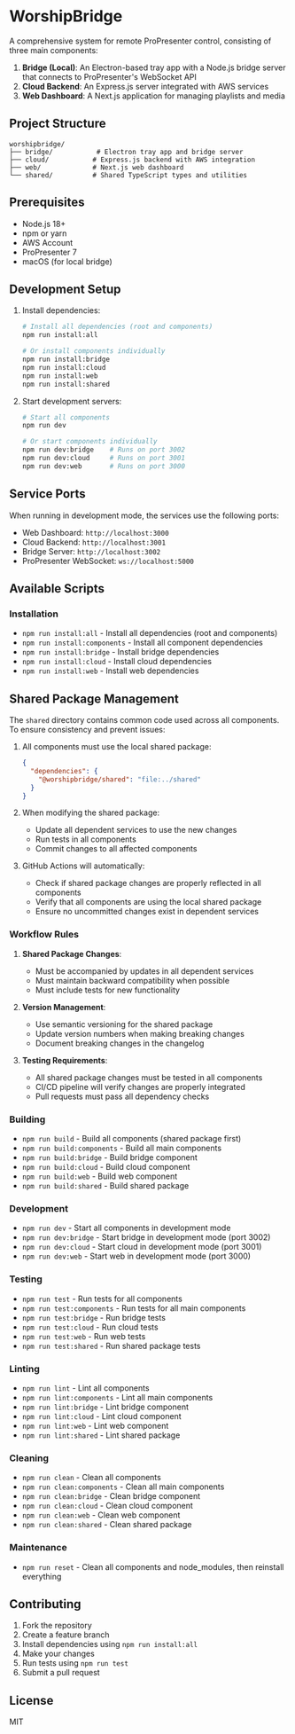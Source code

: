 # WorshipBridge

A comprehensive system for remote ProPresenter control, consisting of three main components:

1. **Bridge (Local)**: An Electron-based tray app with a Node.js bridge server that connects to ProPresenter's WebSocket API
2. **Cloud Backend**: An Express.js server integrated with AWS services
3. **Web Dashboard**: A Next.js application for managing playlists and media

## Project Structure

```
worshipbridge/
├── bridge/           # Electron tray app and bridge server
├── cloud/           # Express.js backend with AWS integration
├── web/             # Next.js web dashboard
└── shared/          # Shared TypeScript types and utilities
```

## Prerequisites

- Node.js 18+
- npm or yarn
- AWS Account
- ProPresenter 7
- macOS (for local bridge)

## Development Setup

1. Install dependencies:
   ```bash
   # Install all dependencies (root and components)
   npm run install:all

   # Or install components individually
   npm run install:bridge
   npm run install:cloud
   npm run install:web
   npm run install:shared
   ```

2. Start development servers:
   ```bash
   # Start all components
   npm run dev

   # Or start components individually
   npm run dev:bridge    # Runs on port 3002
   npm run dev:cloud     # Runs on port 3001
   npm run dev:web       # Runs on port 3000
   ```

## Service Ports

When running in development mode, the services use the following ports:
- Web Dashboard: `http://localhost:3000`
- Cloud Backend: `http://localhost:3001`
- Bridge Server: `http://localhost:3002`
- ProPresenter WebSocket: `ws://localhost:5000`

## Available Scripts

### Installation
- `npm run install:all` - Install all dependencies (root and components)
- `npm run install:components` - Install all component dependencies
- `npm run install:bridge` - Install bridge dependencies
- `npm run install:cloud` - Install cloud dependencies
- `npm run install:web` - Install web dependencies

## Shared Package Management

The `shared` directory contains common code used across all components. To ensure consistency and prevent issues:

1. All components must use the local shared package:
   ```json
   {
     "dependencies": {
       "@worshipbridge/shared": "file:../shared"
     }
   }
   ```

2. When modifying the shared package:
   - Update all dependent services to use the new changes
   - Run tests in all components
   - Commit changes to all affected components

3. GitHub Actions will automatically:
   - Check if shared package changes are properly reflected in all components
   - Verify that all components are using the local shared package
   - Ensure no uncommitted changes exist in dependent services

### Workflow Rules

1. **Shared Package Changes**:
   - Must be accompanied by updates in all dependent services
   - Must maintain backward compatibility when possible
   - Must include tests for new functionality

2. **Version Management**:
   - Use semantic versioning for the shared package
   - Update version numbers when making breaking changes
   - Document breaking changes in the changelog

3. **Testing Requirements**:
   - All shared package changes must be tested in all components
   - CI/CD pipeline will verify changes are properly integrated
   - Pull requests must pass all dependency checks

### Building
- `npm run build` - Build all components (shared package first)
- `npm run build:components` - Build all main components
- `npm run build:bridge` - Build bridge component
- `npm run build:cloud` - Build cloud component
- `npm run build:web` - Build web component
- `npm run build:shared` - Build shared package

### Development
- `npm run dev` - Start all components in development mode
- `npm run dev:bridge` - Start bridge in development mode (port 3002)
- `npm run dev:cloud` - Start cloud in development mode (port 3001)
- `npm run dev:web` - Start web in development mode (port 3000)

### Testing
- `npm run test` - Run tests for all components
- `npm run test:components` - Run tests for all main components
- `npm run test:bridge` - Run bridge tests
- `npm run test:cloud` - Run cloud tests
- `npm run test:web` - Run web tests
- `npm run test:shared` - Run shared package tests

### Linting
- `npm run lint` - Lint all components
- `npm run lint:components` - Lint all main components
- `npm run lint:bridge` - Lint bridge component
- `npm run lint:cloud` - Lint cloud component
- `npm run lint:web` - Lint web component
- `npm run lint:shared` - Lint shared package

### Cleaning
- `npm run clean` - Clean all components
- `npm run clean:components` - Clean all main components
- `npm run clean:bridge` - Clean bridge component
- `npm run clean:cloud` - Clean cloud component
- `npm run clean:web` - Clean web component
- `npm run clean:shared` - Clean shared package

### Maintenance
- `npm run reset` - Clean all components and node_modules, then reinstall everything

## Contributing

1. Fork the repository
2. Create a feature branch
3. Install dependencies using `npm run install:all`
4. Make your changes
5. Run tests using `npm run test`
6. Submit a pull request

## License

MIT 